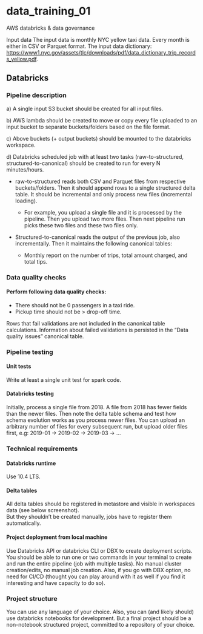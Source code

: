 # data_training_01
AWS databricks & data governance

Input data
The input data is monthly NYC yellow taxi data. Every month is either in CSV or Parquet format.
The input data dictionary: https://www1.nyc.gov/assets/tlc/downloads/pdf/data_dictionary_trip_records_yellow.pdf.


## Databricks 

### Pipeline description

a) A single input S3 bucket should be created for all input files. 

b) AWS lambda should be created to move or copy every file uploaded to an input bucket to separate buckets/folders based on the file format. 

c) Above buckets (+ output buckets) should be mounted to the databricks workspace.

d) Databricks scheduled job with at least two tasks (raw-to-structured, structured-to-canonical) should be created to run for every N minutes/hours. 

  - raw-to-structured reads both CSV and Parquet files from respective buckets/folders. Then it should append rows to a single structured delta table. It should be incremental and only process new files (incremental loading). 
    
    - For example, you upload a single file and it is processed by the pipeline. Then you upload two more files. Then next pipeline run picks these two files and these two files only.
  
  - Structured-to-canonical reads the output of the previous job, also incrementally. Then it maintains the following canonical tables: 

    - Monthly report on the number of trips, total amount charged, and total tips.




### Data quality checks
#### Perform following data quality checks: 

- There should not be 0 passengers in a taxi ride.
- Pickup time should not be > drop-off time. 

Rows that fail validations are not included in the canonical table calculations.
Information about failed validations is persisted in the “Data quality issues” canonical table.




### Pipeline testing 
#### Unit tests 
Write at least a single unit test for spark code.

#### Databricks testing
Initially, process a single file from 2018. A file from 2018 has fewer fields than the newer files. Then note the delta table schema and test how schema evolution works as you process newer files.
You can upload an arbitrary number of files for every subsequent run, but upload older files first, e.g: 
2019-01 -> 2019-02 -> 2019-03 -> … 




### Technical requirements 
#### Databricks runtime
Use 10.4 LTS.
#### Delta tables
All delta tables should be registered in metastore and visible in workspaces data (see below screenshot).  
But they shouldn’t be created manually, jobs have to register them automatically.
#### Project deployment from local machine 
Use Databricks API or databricks CLI or DBX to create deployment scripts. You should be able to run one or two commands in your terminal to create and run the entire pipeline (job with multiple tasks). No manual cluster creation/edits, no manual job creation.
Also, if you go with DBX option, no need for CI/CD (thought you can play around with it as well if you find it interesting and have capacity to do so).




### Project structure
You can use any language of your choice. Also, you can (and likely should) use databricks notebooks for development. 
But a final project should be a non-notebook structured project, committed to a repository of your choice.
